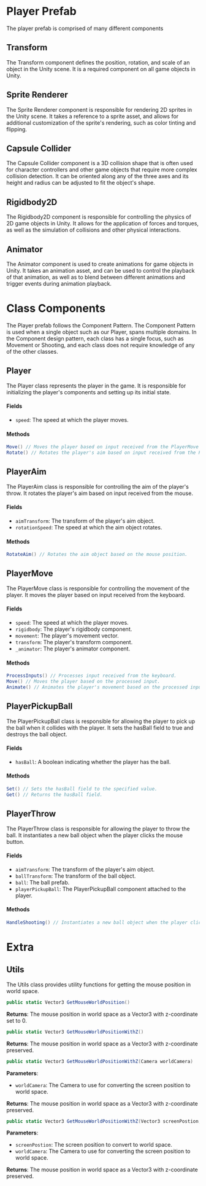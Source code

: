 # Player Prefab
The player prefab is comprised of many different components

## Transform
The Transform component defines the position, rotation, and scale of an object in the Unity scene. It is a required component on all game objects in Unity.

## Sprite Renderer
The Sprite Renderer component is responsible for rendering 2D sprites in the Unity scene. It takes a reference to a sprite asset, and allows for additional customization of the sprite's rendering, such as color tinting and flipping.

## Capsule Collider
The Capsule Collider component is a 3D collision shape that is often used for character controllers and other game objects that require more complex collision detection. It can be oriented along any of the three axes and its height and radius can be adjusted to fit the object's shape.

## Rigidbody2D
The Rigidbody2D component is responsible for controlling the physics of 2D game objects in Unity. It allows for the application of forces and torques, as well as the simulation of collisions and other physical interactions.

## Animator
The Animator component is used to create animations for game objects in Unity. It takes an animation asset, and can be used to control the playback of that animation, as well as to blend between different animations and trigger events during animation playback.

# Class Components
The Player prefab follows the Component Pattern. The Component Pattern is used when a single object such as our Player, spans multiple domains. In the Component design pattern, each class has a single focus, such as Movement or Shooting, and each class does not require knowledge of any of the other classes.


## Player

The Player class represents the player in the game. It is responsible for initializing the player's components and setting up its initial state.

#### Fields

- `speed`: The speed at which the player moves.

#### Methods

```C#
Move() // Moves the player based on input received from the PlayerMove class.
Rotate() // Rotates the player's aim based on input received from the PlayerAim class.
```
## PlayerAim

The PlayerAim class is responsible for controlling the aim of the player's throw. It rotates the player's aim based on input received from the mouse.

#### Fields

- `aimTransform`: The transform of the player's aim object.
- `rotationSpeed`: The speed at which the aim object rotates.

#### Methods
```C#
RotateAim() // Rotates the aim object based on the mouse position.
```
## PlayerMove

The PlayerMove class is responsible for controlling the movement of the player. It moves the player based on input received from the keyboard.

#### Fields

- `speed`: The speed at which the player moves.
- `rigidbody`: The player's rigidbody component.
- `movement`: The player's movement vector.
- `transform`: The player's transform component.
- `_animator`: The player's animator component.

#### Methods

```C#
ProcessInputs() // Processes input received from the keyboard.
Move() // Moves the player based on the processed input.
Animate() // Animates the player's movement based on the processed input.
```
## PlayerPickupBall

The PlayerPickupBall class is responsible for allowing the player to pick up the ball when it collides with the player. It sets the hasBall field to true and destroys the ball object.

#### Fields

- `hasBall`: A boolean indicating whether the player has the ball.

#### Methods
```C#
Set() // Sets the hasBall field to the specified value.
Get() // Returns the hasBall field.
```
## PlayerThrow

The PlayerThrow class is responsible for allowing the player to throw the ball. It instantiates a new ball object when the player clicks the mouse button.

#### Fields
- `aimTransform`: The transform of the player's aim object.
- `ballTransform`: The transform of the ball object.
- `ball`: The ball prefab.
- `playerPickupBall`: The PlayerPickupBall component attached to the player.
#### Methods
```C#
HandleShooting() // Instantiates a new ball object when the player clicks the mouse button.
```
# Extra
## Utils

The Utils class provides utility functions for getting the mouse position in world space.

```c#
public static Vector3 GetMouseWorldPosition()
```

**Returns**: The mouse position in world space as a Vector3 with z-coordinate set to 0.

```c#
public static Vector3 GetMouseWorldPositionWithZ()
```
**Returns**: The mouse position in world space as a Vector3 with z-coordinate preserved.

```c#
public static Vector3 GetMouseWorldPositionWithZ(Camera worldCamera)
```
**Parameters**:

- `worldCamera`: The Camera to use for converting the screen position to world space.

**Returns**: The mouse position in world space as a Vector3 with z-coordinate preserved.

```c#
public static Vector3 GetMouseWorldPositionWithZ(Vector3 screenPostion, Camera worldCamera)
```
**Parameters**:

- `screenPostion`: The screen position to convert to world space.
- `worldCamera`: The Camera to use for converting the screen position to world space.

**Returns**: The mouse position in world space as a Vector3 with z-coordinate preserved.
